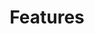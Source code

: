---
title: "Features"
description: "Libero consequuntur doloremque amet, cum fugiat ipsam blanditiis corrupti praesentium quis."
draft: false
layout: "features"

features:
  subtitle: "Capten stack"
  subtitle_color: ""
  title: "Universal platform to stay with you always."
  title_color: ""
  button:
    enable: true
    label: "View Details"
    #icon: "fas fa-arrow-right"
    link: "capten"

  # features_blocks
  features_blocks:
  - title: "Capten"
    title_color: ""
    icon: "fas fa-cubes"
    icon_color: ""
    content: "Engineering Enablement with DevSecOps, Platform Engineering, Self-Service, Software Supply Chain Security and Universal Integration. One Captain to manage your evolution."
    content_color: ""

  - title: "Compage"
    title_color: ""
    icon: "far fa-lightbulb"
    icon_color: ""
    content: "Auto generate code base in your favorite programming language. Diagram to Code."
    content_color: ""
    
  - title: "Quality-Trace"
    title_color: ""
    icon: "far fa-flag"
    icon_color: ""
    content: "openTelemetry based functional testing for new generation applications for your full stack."
    content_color: ""
    
  - title: "Opty"
    title_color: ""
    icon: "far fa-gem"
    icon_color: ""
    content: "Proactive solution to reduce carbon emmission, and optimize Performance and Cost of workloads in Kubernetes."
    content_color: ""
    
  - title: "KubViz"
    title_color: ""
    icon: "fas fa-globe"
    icon_color: ""
    content: "Trace what is happening in your git repos, container registry and kubernetes with ease."
    content_color: ""
    
  - title: "Tarian"
    title_color: ""
    icon: "fas fa-hourglass-start"
    icon_color: ""
    content: "Run-time security for Kubernetes for threat elimination using eBPF."
    content_color: ""
    
  # - title: "Tarian"
  #   title_color: ""
  #   icon: "fas fa-magic"
  #   icon_color: ""
  #   content: "Lorem ipsum dolor sit amt ita hwrweet, conse ctetur adipsiscing elit. Purus, done rfec nunc eros"
  #   content_color: ""
---